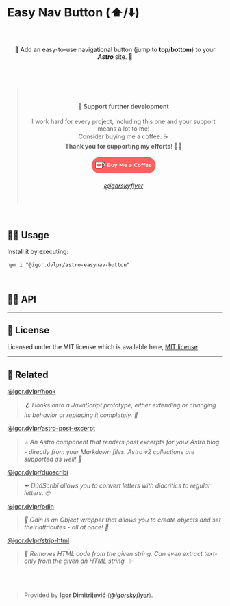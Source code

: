 # Easy Nav Button (⬆️/⬇️)

<br>

<p align="center">
	🧭 Add an easy-to-use navigational button (jump to <strong>top</strong>/<strong>bottom</strong>) to your <strong><em>Astro</em></strong> site. 🔼
</p>

<br>
<br>

<div align="center">
	<blockquote>
		<br>
		<h4>💖 Support further development</h4>
		<span>I work hard for every project, including this one and your support means a lot to me!
		<br>
		Consider buying me a coffee. ☕
		<br>
		<strong>Thank you for supporting my efforts! 🙏😊</strong></span>
		<br>
		<br>
		<a href="https://ko-fi.com/igorskyflyer" target="_blank"><img src="https://raw.githubusercontent.com/igorskyflyer/igorskyflyer/main/assets/ko-fi.png" alt="Donate to igorskyflyer" width="150"></a>
		<br>
		<br>
		<a href="https://github.com/igorskyflyer"><em>@igorskyflyer</em></a>
		<br>
		<br>
		<br>
	</blockquote>
</div>

<br>

## 🕵🏼 Usage

Install it by executing:

```shell
npm i "@igor.dvlpr/astro-easynav-button"
```

<br>

## 🤹🏼 API

---

## 🪪 License

Licensed under the MIT license which is available here, [MIT license](https://github.com/igorskyflyer/astro-easynav-button/blob/main/LICENSE).

---

## 🧬 Related

[@igor.dvlpr/hook](https://www.npmjs.com/package/@igor.dvlpr/hook)

> _🪝 Hooks onto a JavaScript prototype, either extending or changing its behavior or replacing it completely. 👺_

[@igor.dvlpr/astro-post-excerpt](https://www.npmjs.com/package/@igor.dvlpr/astro-post-excerpt)

> _⭐ An Astro component that renders post excerpts for your Astro blog - directly from your Markdown files. Astro v2 collections are supported as well! 💎_

[@igor.dvlpr/duoscribi](https://www.npmjs.com/package/@igor.dvlpr/duoscribi)

> _✒ DúöScríbî allows you to convert letters with diacritics to regular letters. 🤓_

[@igor.dvlpr/odin](https://www.npmjs.com/package/@igor.dvlpr/odin)

> _🔱 Odin is an Object wrapper that allows you to create objects and set their attributes - all at once! 🔺_

[@igor.dvlpr/strip-html](https://www.npmjs.com/package/@igor.dvlpr/strip-html)

> _🥞 Removes HTML code from the given string. Can even extract text-only from the given an HTML string. ✨_

<br>
<br>

> Provided by **Igor Dimitrijević** ([_@igorskyflyer_](https://github.com/igorskyflyer/)).
